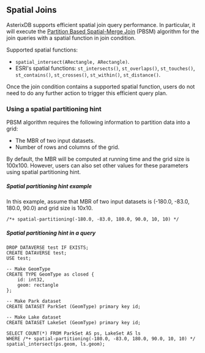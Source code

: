 <!--
 ! Licensed to the Apache Software Foundation (ASF) under one
 ! or more contributor license agreements.  See the NOTICE file
 ! distributed with this work for additional information
 ! regarding copyright ownership.  The ASF licenses this file
 ! to you under the Apache License, Version 2.0 (the
 ! "License"); you may not use this file except in compliance
 ! with the License.  You may obtain a copy of the License at
 !
 !   http://www.apache.org/licenses/LICENSE-2.0
 !
 ! Unless required by applicable law or agreed to in writing,
 ! software distributed under the License is distributed on an
 ! "AS IS" BASIS, WITHOUT WARRANTIES OR CONDITIONS OF ANY
 ! KIND, either express or implied.  See the License for the
 ! specific language governing permissions and limitations
 ! under the License.
 !-->
 
## <a id="spatial_joins">Spatial Joins</a>
AsterixDB supports efficient spatial join query performance. 
In particular, it will execute the [Partition Based Spatial-Merge Join](http://pages.cs.wisc.edu/~dewitt/includes/paradise/spjoin.pdf) 
(PBSM) algorithm for the join queries with a spatial function in join condition.

Supported spatial functions:  
- `spatial_intersect(ARectangle, ARectangle)`.
- ESRI's spatial functions: `st_intersects()`, `st_overlaps()`, `st_touches()`, `st_contains()`, `st_crosses()`, `st_within()`, `st_distance()`.

Once the join condition contains a supported spatial function, users do not need to do any further action to trigger this efficient query plan.

### <a id="spatial_partitioning_hint">Using a spatial partitioning hint</a>
PBSM algorithm requires the following information to partition data into a grid:
- The MBR of two input datasets.
- Number of rows and columns of the grid.

By default, the MBR will be computed at running time and the grid size is 100x100.
However, users can also set other values for these parameters using spatial partitioning hint.

##### Spatial partitioning hint example
In this example, assume that MBR of two input datasets is (-180.0, -83.0, 180.0, 90.0) and grid size is 10x10.


    /*+ spatial-partitioning(-180.0, -83.0, 180.0, 90.0, 10, 10) */


##### Spatial partitioning hint in a query 

    DROP DATAVERSE test IF EXISTS;
    CREATE DATAVERSE test;
    USE test;

    -- Make GeomType 
    CREATE TYPE GeomType as closed {
        id: int32,
        geom: rectangle
    };

    -- Make Park dataset 
    CREATE DATASET ParkSet (GeomType) primary key id;

    -- Make Lake dataset 
    CREATE DATASET LakeSet (GeomType) primary key id;

    SELECT COUNT(*) FROM ParkSet AS ps, LakeSet AS ls
    WHERE /*+ spatial-partitioning(-180.0, -83.0, 180.0, 90.0, 10, 10) */ spatial_intersect(ps.geom, ls.geom);

